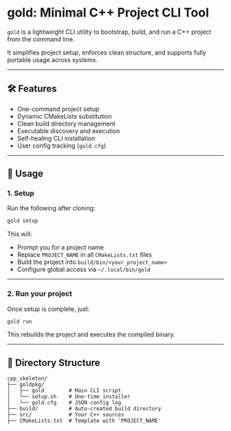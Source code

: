 # gold: Minimal C++ Project CLI Tool

`gold` is a lightweight CLI utility to bootstrap, build, and run a C++ project from the command line.

It simplifies project setup, enforces clean structure, and supports fully portable usage across systems.

---

## 🛠 Features

- One-command project setup
- Dynamic CMakeLists substitution
- Clean build directory management
- Executable discovery and execution
- Self-healing CLI installation
- User config tracking (`gold.cfg`)

---

## 🚀 Usage

### 1. Setup

Run the following after cloning:

```bash
gold setup
```

This will:

- Prompt you for a project name
- Replace `PROJECT_NAME` in all `CMakeLists.txt` files
- Build the project into `build/bin/<your_project_name>`
- Configure global access via `~/.local/bin/gold`

---

### 2. Run your project

Once setup is complete, just:

```bash
gold run
```

This rebuilds the project and executes the compiled binary.

---

## 📁 Directory Structure

```text
cpp_skeleton/
├── goldpkg/
│   ├── gold        # Main CLI script
│   └── setup.sh    # One-time installer
│   └── gold.cfg    # JSON config log
├── build/          # Auto-created build directory
├── src/            # Your C++ sources
├── CMakeLists.txt  # Template with 'PROJECT_NAME'
```
